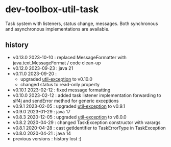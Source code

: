 <!--
  - MIT License
  -
  - Copyright © 2020-2023 dev-toolbox.org
  -
  - Permission is hereby granted, free of charge, to any person obtaining a copy of this software and associated documentation files
  - (the "Software"), to deal in the Software without restriction, including without limitation the rights to use, copy, modify, merge, publish,
  - distribute, sublicense, and/or sell copies of the Software, and to permit persons to whom the Software is furnished to do so, subject to the
  - following conditions:
  -
  - The above copyright notice and this permission notice shall be included in all copies or substantial portions of the Software.
  -
  - THE SOFTWARE IS PROVIDED "AS IS", WITHOUT WARRANTY OF ANY KIND, EXPRESS OR IMPLIED, INCLUDING BUT NOT LIMITED TO THE WARRANTIES OF
  - MERCHANTABILITY, FITNESS FOR A PARTICULAR PURPOSE AND NONINFRINGEMENT. IN NO EVENT SHALL THE AUTHORS OR COPYRIGHT HOLDERS BE LIABLE FOR ANY
  - CLAIM, DAMAGES OR OTHER LIABILITY, WHETHER IN AN ACTION OF CONTRACT, TORT OR OTHERWISE, ARISING FROM, OUT OF OR IN CONNECTION WITH THE SOFTWARE
  - OR THE USE OR OTHER DEALINGS IN THE SOFTWARE.
  -->

dev-toolbox-util-task
=====================

Task system with listeners, status change, messages. Both synchronous and asynchronous implementations are available.

history
-------
- v0.13.0 2023-10-10 : replaced MessageFormatter with java.text.MessageFormat / code clean-up
- v0.12.0 2023-09-23 : java 21
- v0.11.0 2023-09-20 :
  * upgraded [util-exception](https://github.com/javarno/dev-toolbox-util-exception) to v0.10.0
  * changed status to read-only property
- v0.10.1 2023-02-12 : fixed message formatting
- v0.10.0 2023-02-12 : added task listener implementation forwarding to slf4j and sendError method for generic exceptions
- v0.9.1  2023-02-05 : upgraded [util-exception](https://github.com/javarno/dev-toolbox-util-exception) to v0.9.1
- v0.9.0  2023-01-29 : java 17
- v0.8.3  2020-12-05 : upgraded [util-exception](https://github.com/javarno/dev-toolbox-util-exception) to v8.0.0
- v0.8.2  2020-04-29 : changed TaskException constructor with varargs
- v0.8.1  2020-04-28 : cast getIdentifier to TaskErrorType in TaskException
- v0.8.0  2020-04-21 : java 14
- previous versions : history lost :)